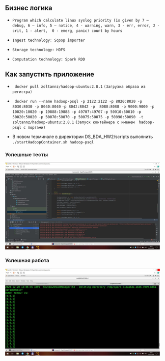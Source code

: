 ## Бизнес логика

* `Program which calculate linux syslog priority (is given by 7 – debug, 6 – info, 5 – notice, 4 - warning, warn, 3 - err, error, 2 - crit, 1 - alert,  0 - emerg, panic) count by hours `

* `Ingest technology: Sqoop importer`
* `Storage technology: HDFS`
* `Computation technology: Spark RDD`
## Как запустить приложение

* ` docker pull zoltannz/hadoop-ubuntu:2.8.1` `(Загрузка образа из регистра)`

* ` docker run --name hadoop-psql -p 2122:2122 -p 8020:8020 -p 8030:8030 -p 8040:8040`
   `-p 8042:8042 -p  8088:8088 -p 9000:9000 -p 10020:10020 -p 19888:19888 -p 49707:49707`
   `-p 50010:50010 -p 50020:50020 -p 50070:50070 -p 50075:50075 -p 50090:50090 `
   `-t zoltannz/hadoop-ubuntu:2.8.1` `(Запуск контейнера с именем  hadoop-psql с портами)`
* В новом терминале в директории DS_BDA_HW2/scripts выполнить `./startHadoopContainer.sh hadoop-psql` 

### Успешные тесты
![Tests](screenshots/tests.jpg)

### Успешная работа
![Job](screenshots/ResultJob.jpg)

